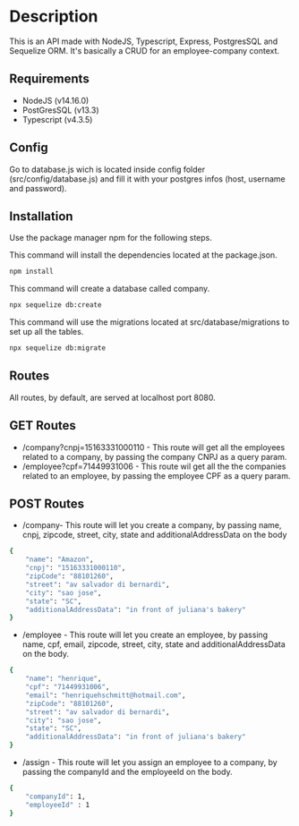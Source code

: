 
# Description

This is an API made with NodeJS, Typescript, Express, PostgresSQL and Sequelize ORM. It's basically a CRUD for an employee-company context.

## Requirements

* NodeJS (v14.16.0)
* PostGresSQL (v13.3)
* Typescript (v4.3.5)

## Config

Go to database.js wich is located inside config folder (src/config/database.js) and fill it with your postgres infos (host, username and password).

## Installation

Use the package manager npm for the following steps.

This command will install the dependencies located at the package.json.

```bash
npm install
```

This command will create a database called company.
```bash
npx sequelize db:create
```

This command will use the migrations located at src/database/migrations to set up all the tables.
```bash
npx sequelize db:migrate
```

## Routes
All routes, by default, are served at localhost port 8080.

## GET Routes

* /company?cnpj=15163331000110 - This route will get all the employees related to a company, by passing the company CNPJ as a query param.
* /employee?cpf=71449931006 - This route wil get all the the companies related to an employee, by passing the employee CPF as a query param.

## POST Routes

* /company- This route will let you create a company, by passing name, cnpj, zipcode, street, city, state and additionalAddressData on the body

```bash
{
    "name": "Amazon",
    "cnpj": "15163331000110",
    "zipCode": "88101260",
    "street": "av salvador di bernardi",
    "city": "sao jose",
    "state": "SC",
    "additionalAddressData": "in front of juliana's bakery"
}
```

* /employee - This route will let you create an employee, by passing name, cpf, email, zipcode, street, city, state and additionalAddressData on the body.

```bash
{
    "name": "henrique",
    "cpf": "71449931006",
    "email": "henriquehschmitt@hotmail.com",
    "zipCode": "88101260",
    "street": "av salvador di bernardi",
    "city": "sao jose",
    "state": "SC",
    "additionalAddressData": "in front of juliana's bakery"
}
```

* /assign - This route will let you assign an employee to a company, by passing the companyId and the employeeId on the body.

```bash
{
    "companyId": 1,
    "employeeId" : 1
}
```
